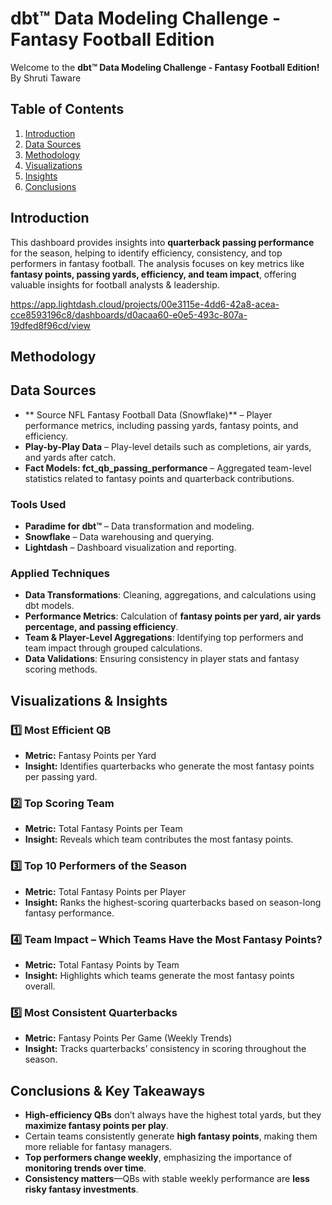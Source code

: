 # dbt™ Data Modeling Challenge - Fantasy Football Edition

Welcome to the **dbt™ Data Modeling Challenge - Fantasy Football Edition!**
By Shruti Taware

## Table of Contents
1. [Introduction](#introduction)
2. [Data Sources](#data-sources)
3. [Methodology](#methodology)
4. [Visualizations](#visualizations)
5. [Insights](#insights)
6. [Conclusions](#conclusions)

## Introduction
This dashboard provides insights into **quarterback passing performance** for the season, helping to identify efficiency, consistency, and top performers in fantasy football. The analysis focuses on key metrics like **fantasy points, passing yards, efficiency, and team impact**, offering valuable insights for football analysts & leadership. 

https://app.lightdash.cloud/projects/00e3115e-4dd6-42a8-acea-cce8593196c8/dashboards/d0acaa60-e0e5-493c-807a-19dfed8f96cd/view

## **Methodology**  

## **Data Sources**  
- ** Source NFL Fantasy Football Data (Snowflake)** – Player performance metrics, including passing yards, fantasy points, and efficiency.  
- **Play-by-Play Data** – Play-level details such as completions, air yards, and yards after catch.  
- **Fact Models: fct_qb_passing_performance** – Aggregated team-level statistics related to fantasy points and quarterback contributions.  

### **Tools Used**  
- **Paradime for dbt™** – Data transformation and modeling.  
- **Snowflake** – Data warehousing and querying.  
- **Lightdash** – Dashboard visualization and reporting.  

### **Applied Techniques**  
- **Data Transformations**: Cleaning, aggregations, and calculations using dbt models.  
- **Performance Metrics**: Calculation of **fantasy points per yard, air yards percentage, and passing efficiency**.  
- **Team & Player-Level Aggregations**: Identifying top performers and team impact through grouped calculations.  
- **Data Validations**: Ensuring consistency in player stats and fantasy scoring methods.  

## Visualizations & Insights
### **1️⃣ Most Efficient QB**  
- **Metric:** Fantasy Points per Yard  
- **Insight:** Identifies quarterbacks who generate the most fantasy points per passing yard.  

### **2️⃣ Top Scoring Team**  
- **Metric:** Total Fantasy Points per Team  
- **Insight:** Reveals which team contributes the most fantasy points.  

### **3️⃣ Top 10 Performers of the Season**  
- **Metric:** Total Fantasy Points per Player  
- **Insight:** Ranks the highest-scoring quarterbacks based on season-long fantasy performance.   

### **4️⃣ Team Impact – Which Teams Have the Most Fantasy Points?**  
- **Metric:** Total Fantasy Points by Team  
- **Insight:** Highlights which teams generate the most fantasy points overall.  

### **5️⃣ Most Consistent Quarterbacks**  
- **Metric:** Fantasy Points Per Game (Weekly Trends)  
- **Insight:** Tracks quarterbacks’ consistency in scoring throughout the season.  

## Conclusions & Key Takeaways
- **High-efficiency QBs** don’t always have the highest total yards, but they **maximize fantasy points per play**.  
- Certain teams consistently generate **high fantasy points**, making them more reliable for fantasy managers.  
- **Top performers change weekly**, emphasizing the importance of **monitoring trends over time**.  
- **Consistency matters**—QBs with stable weekly performance are **less risky fantasy investments**.  
